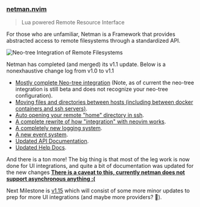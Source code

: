 <h3 id="netman.nvim">
  <a href="https://github.com/miversen33/netman.nvim">
    <span class="icon-text">
      <span class="icon">
        <i class="fa-solid fa-book"></i>
      </span>
    </span>
    <span>netman.nvim</span>
  </a>
</h3>

> Lua powered Remote Resource Interface

For those who are unfamiliar, Netman is a Framework that provides abstracted access to remote filesystems through a 
standardized API.

![Neo-tree Integration of Remote Filesystems](https://user-images.githubusercontent.com/2640668/221367566-97a71fb7-5ba8-4344-8251-f78af8d61ffc.png)

Netman has completed (and merged) its v1.1 update. Below is a nonexhaustive change log from v1.0 to v1.1

- [Mostly complete Neo-tree integration](https://imgur.com/a/yzTDcQL) (Note, as of current the neo-tree integration is 
  still beta and does not recognize your neo-tree configuration).
- [Moving files and directories between hosts (including between docker containers and ssh servers)](https://github.com/miversen33/netman.nvim/issues/115).
- [Auto opening your remote "home" directory in ssh](https://github.com/miversen33/netman.nvim/issues/110).
- [A complete rewrite of how "integration" with neovim works](https://github.com/miversen33/netman.nvim/pull/67).
- [A completely new logging system](https://github.com/miversen33/netman.nvim/issues/79).
- [A new event system](https://github.com/miversen33/netman.nvim/issues/77).
- [Updated API Documentation](https://github.com/miversen33/netman.nvim/wiki/API-Documentation).
- [Updated Help Docs](https://github.com/miversen33/netman.nvim/blob/main/doc/netman.txt).

And there is a ton more! The big thing is that most of the leg work is now done for UI integrations, and quite a bit of 
documentation was updated for the new changes
**[There is a caveat to this, currently netman does not support asynchronous anything :(](https://github.com/miversen33/netman.nvim/issues/117)**

Next Milestone is [v1.15](https://github.com/miversen33/netman.nvim/milestone/5) which will consist of some more minor 
updates to prep for more UI integrations (and maybe more providers? 👀).
